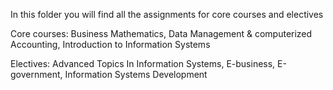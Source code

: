 
In this folder you will find all the assignments for core courses and electives

Core courses: Business Mathematics, Data Management & computerized Accounting, Introduction to Information Systems

Electives: Advanced Topics In Information Systems, E-business, E-government, Information Systems Development